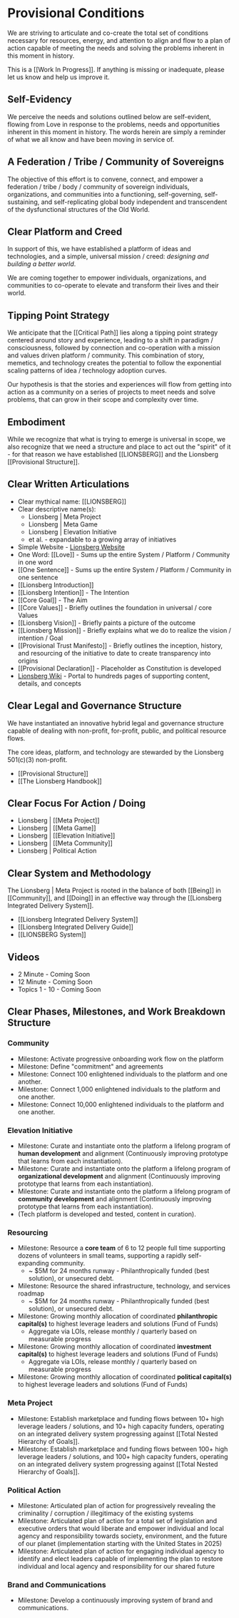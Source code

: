 # Provisional Conditions
We are striving to articulate and co-create the total set of conditions necessary for resources, energy, and attention to align and flow to a plan of action capable of meeting the needs and solving the problems inherent in this moment in history. 

This is a [[Work In Progress]]. If anything is missing or inadequate, please let us know and help us improve it. 

## Self-Evidency
We perceive the needs and solutions outlined below are self-evident, flowing from Love in response to the problems, needs and opportunities inherent in this moment in history. The words herein are simply a reminder of what we all know and have been moving in service of. 

## A Federation / Tribe / Community of Sovereigns
The objective of this effort is to convene, connect, and empower a federation / tribe / body / community of sovereign individuals, organizations, and communities into a functioning, self-governing, self-sustaining, and self-replicating global body independent and transcendent of the dysfunctional structures of the Old World. 

## Clear Platform and Creed
In support of this, we have established a platform of ideas and technologies, and a simple, universal mission / creed: _designing and building a better world_. 

We are coming together to empower individuals, organizations, and communities to co-operate to elevate and transform their lives and their world. 

## Tipping Point Strategy 
We anticipate that the [[Critical Path]] lies along a tipping point strategy centered around story and experience, leading to a shift in paradigm / consciousness, followed by connection and co-operation with a mission and values driven platform / community. This combination of story, memetics, and technology creates the potential to follow the exponential scaling patterns of idea / technology adoption curves. 

Our hypothesis is that the stories and experiences will flow from getting into action as a community on a series of projects to meet needs and solve problems, that can grow in their scope and complexity over time. 

## Embodiment 
While we recognize that what is trying to emerge is universal in scope, we also recognize that we need a structure and place to act out the "spirit" of it - for that reason we have established [[LIONSBERG]] and the Lionsberg [[Provisional Structure]]. 

## Clear Written Articulations   
- Clear mythical name: [[LIONSBERG]]  
- Clear descriptive name(s): 
	- Lionsberg | Meta Project  
	- Lionsberg | Meta Game
	- Lionsberg | Elevation Initiative 
	- et al. - expandable to a growing array of initiatives  
- Simple Website - [Lionsberg Website](https://www.lionsberg.org)  
- One Word: [[Love]] - Sums up the entire System / Platform / Community in one word   
- [[One Sentence]]  - Sums up the entire System / Platform / Community in one sentence  
- [[Lionsberg Introduction]]  
- [[Lionsberg Intention]] - The Intention  
- [[Core Goal]] - The Aim
- [[Core Values]] - Briefly outlines the foundation in universal / core Values  
- [[Lionsberg Vision]] - Briefly paints a picture of the outcome  
- [[Lionsberg Mission]] - Briefly explains what we do to realize the vision / intention / Goal  
- [[Provisional Trust Manifesto]] - Briefly outlines the inception, history, and resourcing of the initiative to date to create transparency into origins  
- [[Provisional Declaration]] - Placeholder as Constitution is developed 
- [Lionsberg Wiki](https://www.Lionsberg.wiki) - Portal to hundreds pages of supporting content, details, and concepts  

## Clear Legal and Governance Structure 
We have instantiated an innovative hybrid legal and governance structure capable of dealing with non-profit, for-profit, public, and political resource flows. 

The core ideas, platform, and technology are stewarded by the Lionsberg 501(c)(3) non-profit. 

- [[Provisional Structure]]  
- [[The Lionsberg Handbook]]  

## Clear Focus For Action / Doing 
- Lionsberg | [[Meta Project]] 
- Lionsberg | [[Meta Game]] 
- Lionsberg | [[Elevation Initiative]] 
- Lionsberg | [[Meta Community]]  
- Lionsberg | Political Action 

## Clear System and Methodology 
The Lionsberg | Meta Project is rooted in the balance of both [[Being]] in [[Community]], and [[Doing]] in an effective way through the [[Lionsberg Integrated Delivery System]]. 

- [[Lionsberg Integrated Delivery System]]  
- [[Lionsberg Integrated Delivery Guide]]  
- [[LIONSBERG System]] 

## Videos 
- 2 Minute - Coming Soon 
- 12 Minute - Coming Soon 
- Topics 1 - 10 - Coming Soon 
 

## Clear Phases, Milestones, and Work Breakdown Structure 

### Community
- Milestone: Activate progressive onboarding work flow on the platform 
- Milestone: Define "commitment" and agreements 
- Milestone: Connect 100 enlightened individuals to the platform and one another. 
- Milestone: Connect 1,000 enlightened individuals to the platform and one another.
- Milestone: Connect 10,000 enlightened individuals to the platform and one another. 

### Elevation Initiative
- Milestone: Curate and instantiate onto the platform a lifelong program of **human development** and alignment (Continuously improving prototype that learns from each instantiation).
- Milestone: Curate and instantiate onto the platform a lifelong program of **organizational development** and alignment (Continuously improving prototype that learns from each instantiation).  
- Milestone: Curate and instantiate onto the platform a lifelong program of **community development** and alignment (Continuously improving prototype that learns from each instantiation).  
- (Tech platform is developed and tested, content in curation). 

### Resourcing 
- Milestone: Resource a **core team** of 6 to 12 people full time supporting dozens of volunteers in small teams, supporting a rapidly self-expanding community.  
	- ~ $5M for 24 months runway - Philanthropically funded (best solution), or unsecured debt. 
- Milestone: Resource the shared infrastructure, technology, and services roadmap
	- ~ $5M for 24 months runway - Philanthropically funded (best solution), or unsecured debt. 
- Milestone: Growing monthly allocation of coordinated **philanthropic capital(s)** to highest leverage leaders and solutions (Fund of Funds)  
	- Aggregate via LOIs, release monthly / quarterly based on measurable progress 
- Milestone: Growing monthly allocation of coordinated **investment capital(s)** to highest leverage leaders and solutions (Fund of Funds)  
	- Aggregate via LOIs, release monthly / quarterly based on measurable progress  
- Milestone: Growing monthly allocation of coordinated **political capital(s)** to highest leverage leaders and solutions (Fund of Funds)

### Meta Project 
- Milestone: Establish marketplace and funding flows between 10+ high leverage leaders / solutions, and 10+ high capacity funders, operating on an integrated delivery system progressing against [[Total Nested Hierarchy of Goals]]. 
- Milestone: Establish marketplace and funding flows between 100+ high leverage leaders / solutions, and 100+ high capacity funders, operating on an integrated delivery system progressing against [[Total Nested Hierarchy of Goals]]. 

### Political Action 
- Milestone: Articulated plan of action for progressively revealing the criminality / corruption / illegitimacy of the existing systems  
- Milestone: Articulated plan of action for a total set of legislation and executive orders that would liberate and empower individual and local agency and responsibility towards society, environment, and the future of our planet (implementation starting with the United States in 2025)  
- Milestone: Articulated plan of action for engaging individual agency to identify and elect leaders capable of implementing the plan to restore individual and local agency and responsibility for our shared future  

### Brand and Communications
- Milestone: Develop a continuously improving system of brand and communications. 



